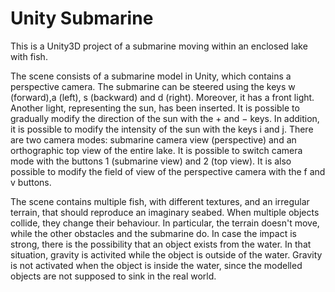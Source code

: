 # Unity Submarine
This is a Unity3D project of a submarine moving within an enclosed lake with fish.

The scene consists of a submarine model in Unity, which contains a perspective camera. The submarine can be steered using the keys w (forward),a (left), s (backward) and d (right). Moreover, it has a front light. Another light, representing the sun, has been inserted. It is possible to gradually modify the direction of the sun with the + and − keys.  In addition, it is possible to modify the intensity of the sun with the keys i and j.
There are two camera modes:  submarine camera view (perspective) and an orthographic top view of the entire lake. It is possible to switch camera mode with the buttons 1 (submarine view) and 2 (top view). 
It is also possible to modify the field of view of the perspective camera with the f and v buttons.

The scene contains multiple fish, with different textures, and an irregular terrain, that should reproduce an imaginary seabed.
When multiple objects collide, they change their behaviour. In particular, the terrain doesn't move, while the other obstacles and the submarine do. In case the impact is strong, there is the possibility that an object exists from the water. In that situation, gravity is activited while the object is outside of the water. Gravity is not activated when the object is inside the water, since the modelled objects are not supposed to sink in the real world.
